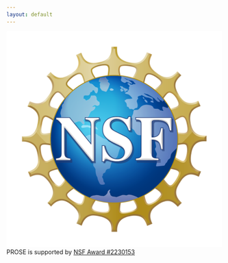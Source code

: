 ```yaml
---
layout: default
---
```


![NSF Logo](./nsf.svg) PROSE is supported by [NSF Award #2230153](https://www.nsf.gov/awardsearch/showAward?AWD_ID=2230153)